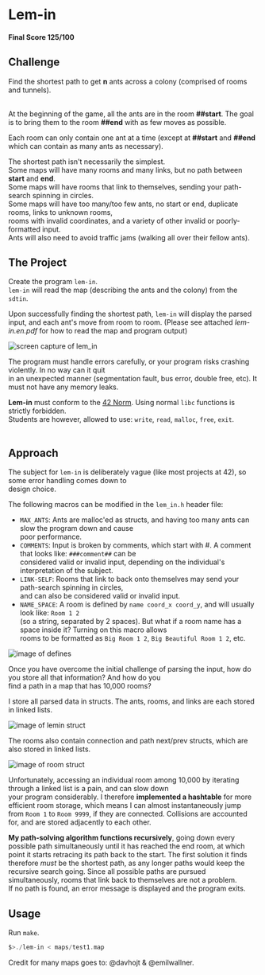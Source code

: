 # Lem-in

#### Final Score 125/100

## Challenge

Find the shortest path to get **n** ants across a colony (comprised of rooms and tunnels). <br />
<br />

At the beginning of the game, all the ants are in the room **##start**. 
The goal is to bring them to the room **##end** with as few moves as possible. <br />

Each room can only contain one ant at a time (except at **##start** and **##end** which can contain as many ants as necessary). <br />

The shortest path isn't necessarily the simplest. <br />
Some maps will have many rooms and many links, but no path between **start** and **end**. <br />
Some maps will have rooms that link to themselves, sending your path-search spinning in circles. <br />
Some maps will have too many/too few ants, no start or end, duplicate rooms, links to unknown rooms, <br />
rooms with invalid coordinates, and a variety of other invalid or poorly-formatted input. <br />
Ants will also need to avoid traffic jams (walking all over their fellow ants). <br />

## The Project

Create the program ```lem-in```. <br />
```lem-in``` will read the map (describing the ants and the colony) from the ```sdtin```. 

Upon successfully finding the shortest path, ```lem-in``` will display the parsed input, and each ant's move from room to room.
(Please see attached _lem-in.en.pdf_ for how to read the map and program output) <br />

![screen capture of lem_in](./images/lemin.png)
<br />

The program must handle errors carefully, or your program risks crashing violently. In no way can it quit <br />
in an unexpected manner (segmentation fault, bus error, double free, etc). It must not have any memory leaks. <br />

**Lem-in** must conform to the [42 Norm](https://cdn.intra.42.fr/pdf/pdf/960/norme.en.pdf). Using normal ```libc``` functions is strictly forbidden. <br /> 
Students are however, allowed to use: ```write```, ```read```, ```malloc```, ```free```, ```exit```. <br /> 
<br /> 

## Approach

The subject for ```lem-in``` is deliberately vague (like most projects at 42), so some error handling comes down to <br />
design choice.

The following macros can be modified in the ```lem_in.h``` header file:

- ```MAX_ANTS```: Ants are malloc'ed as structs, and having too many ants can slow the program down and cause <br />
poor performance.
- ```COMMENTS```: Input is broken by comments, which start with #. A comment that looks like: ```###comment##``` can be <br />
considered valid or invalid input, depending on the individual's interpretation of the subject. <br />
- ```LINK-SELF```: Rooms that link to back onto themselves may send your path-search spinning in circles, <br />
and can also be considered valid or invalid input. <br />
- ```NAME_SPACE```: A room is defined by ```name coord_x coord_y```, and will usually look like: ```Room 1 2``` <br />
(so a string, separated by 2 spaces). But what if a room name has a space inside it? Turning on this macro allows <br />
rooms to be formatted as ```Big Room 1 2```, ```Big Beautiful Room 1 2```, etc. <br />

![image of defines](./images/macros.png)
<br />

Once you have overcome the initial challenge of parsing the input, how do you store all that information? And how do you <br />
find a path in a map that has 10,000 rooms?

I store all parsed data in structs. The ants, rooms, and links are each stored in linked lists. <br />

![image of lemin struct](./images/lemin_struct.png)
<br />

The rooms also contain connection and path next/prev structs, which are also stored in linked lists. <br />

![image of room struct](./images/room_struct.png)
<br />

Unfortunately, accessing an individual room among 10,000 by iterating through a linked list is a pain, and can slow down 
<br />
your program considerably. I therefore **implemented a hashtable** for more efficient room storage, which means 
I can almost instantaneously jump from ```Room 1``` to ```Room 9999```, if they are connected. 
Collisions are accounted for, and are stored adjacently to each other. <br />

**My path-solving algorithm functions recursively**, going down every possible path simultaneously until it has reached 
the end room, at which point it starts retracing its path back to the start. The first solution it finds therefore _must_ 
be the shortest path, as any longer paths would keep the recursive search going. 
Since all possible paths are pursued simultaneously, rooms that link back to themselves are not a problem. <br />
If no path is found, an error message is displayed and the program exits. 

## Usage
Run ```make```.
``` c
$>./lem-in < maps/test1.map
```


Credit for many maps goes to: @davhojt & @emilwallner.
